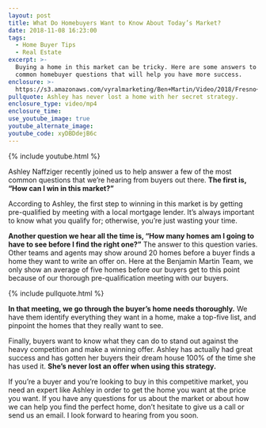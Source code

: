 ```yaml
---
layout: post
title: What Do Homebuyers Want to Know About Today’s Market?
date: 2018-11-08 16:23:00
tags:
  - Home Buyer Tips
  - Real Estate
excerpt: >-
  Buying a home in this market can be tricky. Here are some answers to some
  common homebuyer questions that will help you have more success.
enclosure: >-
  https://s3.amazonaws.com/vyralmarketing/Ben+Martin/Video/2018/Fresno+Real+Estate+Agent-+Answering+Common+Questions+With+Our+Realtor.mp4
pullquote: Ashley has never lost a home with her secret strategy.
enclosure_type: video/mp4
enclosure_time:
use_youtube_image: true
youtube_alternate_image:
youtube_code: xyDBDdejB6c
---
```


{% include youtube.html %}

Ashley Naffziger recently joined us to help answer a few of the most common questions that we’re hearing from buyers out there. **The first is, “How can I win in this market?”**

According to Ashley, the first step to winning in this market is by getting pre-qualified by meeting with a local mortgage lender. It’s always important to know what you qualify for; otherwise, you’re just wasting your time.

**Another question we hear all the time is, “How many homes am I going to have to see before I find the right one?”** The answer to this question varies. Other teams and agents may show around 20 homes before a buyer finds a home they want to write an offer on. Here at the Benjamin Martin Team, we only show an average of five homes before our buyers get to this point because of our thorough pre-qualification meeting with our buyers.

{% include pullquote.html %}

**In that meeting, we go through the buyer’s home needs thoroughly.** We have them identify everything they want in a home, make a top-five list, and pinpoint the homes that they really want to see.

Finally, buyers want to know what they can do to stand out against the heavy competition and make a winning offer. Ashley has actually had great success and has gotten her buyers their dream house 100% of the time she has used it. **She’s never lost an offer when using this strategy.**

If you’re a buyer and you’re looking to buy in this competitive market, you need an expert like Ashley in order to get the home you want at the price you want. If you have any questions for us about the market or about how we can help you find the perfect home, don’t hesitate to give us a call or send us an email. I look forward to hearing from you soon.